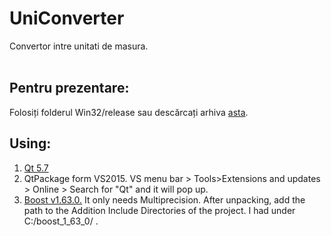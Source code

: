 # UniConverter
Convertor intre unitati de masura.<br />
<br />
## Pentru prezentare:<br />
Folosiți folderul Win32/release sau descărcați arhiva [asta](https://drive.google.com/file/d/0B7v0f_o11Q6IWFI2bm84RjF0X0E/view?usp=sharing).<br />

## Using:<br />
1. [Qt 5.7](https://www.qt.io/download/)<br />
2. QtPackage form VS2015. VS menu bar > Tools>Extensions and updates > Online > Search for "Qt" and it will pop up.<br />
3. [Boost v1.63.0.](http://www.boost.org/users/download/) It only needs Multiprecision. After unpacking, add the path to the Addition Include Directories of the project. I had under C:/boost_1_63_0/ .<br />
